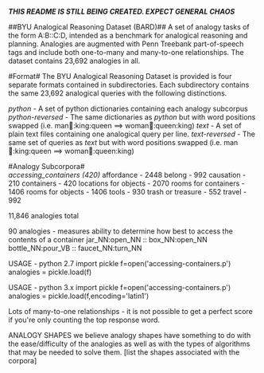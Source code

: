 *****THIS README IS STILL BEING CREATED. EXPECT GENERAL CHAOS*****

##BYU Analogical Reasoning Dataset (BARD)##
A set of analogy tasks of the form A:B::C:D, intended as a benchmark for analogical reasoning and planning. Analogies are augmented with Penn Treebank part-of-speech tags and include both one-to-many and many-to-one relationships. The dataset contains 23,692 analogies in all.

#Format#
The BYU Analogical Reasoning Dataset is provided is four separate formats contained in subdirectories. Each subdirectory contains the same 23,692 analogical queries with the following distinctions.

*python* - A set of python dictionaries containing each analogy subcorpus
*python-reversed* - The same dictionaries as *python* but with word positions swapped (i.e. man:woman::king:queen ==> woman:man::queen:king)
*text* - A set of plain text files containing one analogical query per line.
*text-reversed* - The same set of queries as *text* but with word positions swapped (i.e. man:woman::king:queen ==> woman:man::queen:king)

#Analogy Subcorpora#  
*accessing_containers (420)*
affordance - 2448
belong - 992
causation - 210
containers - 420
locations for objects - 2070
rooms for containers - 1406
rooms for objects - 1406
tools - 930
trash or treasure - 552
travel - 992

11,846 analogies total


90 analogies - measures ability to determine how best to access the contents of a container
jar_NN:open_NN :: box_NN:open_NN
bottle_NN:pour_VB :: faucet_NN:turn_NN

USAGE - python 2.7
import pickle
f=open('accessing-containers.p')
analogies = pickle.load(f)

USAGE - python 3.x
import pickle
f=open('accessing-containers.p')
analogies = pickle.load(f,encoding='latin1')


Lots of many-to-one relationships - it is not possible to get a perfect score if you're only counting the top response word.

ANALOGY SHAPES
we believe analogy shapes have something to do with the ease/difficulty of the analogies as well as with the types of algorithms that may be needed to solve them. [list the shapes associated with the corpora] 
